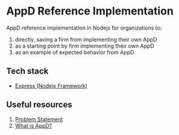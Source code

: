 # AppD Reference Implementation

AppD reference implementation in Nodejs for organizations to:

1. directly, saving a firm from implementing their own AppD
2. as a starting point by firm implementing their own AppD
3. as an example of expected behavior from AppD.

## Tech stack

- [Express (Nodejs Framework)](https://expressjs.com/)

## Useful resources

1. [Problem Statement](https://github.com/finos/community/discussions/331)
2. [What is AppD?](https://fdc3.finos.org/docs/app-directory/overview)
